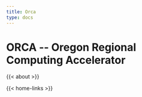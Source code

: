 ```yaml
---
title: Orca
type: docs
---
```


# ORCA -- Oregon Regional Computing Accelerator

{{< about >}}

{{< home-links >}}
